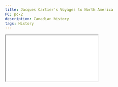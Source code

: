 ```yaml
---
title: Jacques Cartier's Voyages to North America
PC: pc-2
description: Canadian history
tags: History
---
```


<iframe class="lp" src="lessons/pdf/jacques-cartier-lp.pdf"></iframe>

